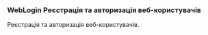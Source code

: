 
<meta http-equiv="Content-Type" content="text/html; charset=utf-8">
<h3>WebLogin Реєстрація та авторизація веб-користувачів</h3>
Реєстрація та авторизація веб-користувачів.
